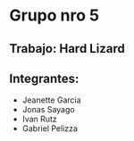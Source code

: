 # Grupo nro 5
## Trabajo: Hard Lizard
## Integrantes:
- Jeanette Garcia
- Jonas Sayago
- Ivan Rutz
- Gabriel Pelizza
